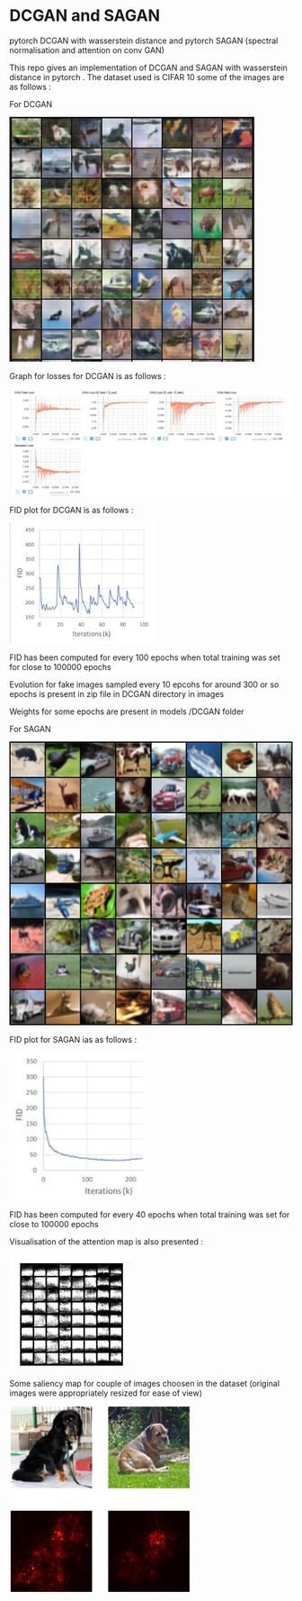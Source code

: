 # DCGAN and SAGAN
pytorch DCGAN with wasserstein distance and pytorch SAGAN (spectral normalisation and attention on conv GAN)

This repo gives an implementation of DCGAN and SAGAN with wasserstein distance in pytorch . The dataset used is CIFAR 10 some of the images are as follows :

For DCGAN

![Generated_Images](https://github.com/rsn870/DCGAN/blob/master/DCGAN/fake_samples.JPG?raw=true)

Graph for losses for DCGAN  is as follows :

![Wasserstein_Losses ](https://github.com/rsn870/DCGAN/blob/master/DCGAN/wasserstein.JPG?raw=true)

FID plot for DCGAN is as follows :

![FID for DCGAN](https://github.com/rsn870/DCGAN/blob/master/DCGAN/FID.JPG?raw=true)

FID has been computed for every 100 epochs when total training was set for close to 100000 epochs

Evolution for fake images sampled every 10 epcohs for around 300 or so epochs is present in zip file in DCGAN directory in images 

Weights for some epochs are present in models /DCGAN folder

For SAGAN

![Generated Images](https://github.com/rsn870/DCGAN/blob/master/SAGAN/fake_samples.png?raw=true)

FID plot for SAGAN ias as follows :

![FID for SAGAN](https://github.com/rsn870/DCGAN/blob/master/SAGAN/FID.JPG?raw=true)



FID has been computed for every 40 epochs when total training was set for close to 100000 epochs

Visualisation of the attention map is also presented :

![Attention Map](https://github.com/rsn870/DCGAN/blob/master/SAGAN/att_map.JPG?raw=true)

Some saliency map for couple of images choosen in the dataset (original images were appropriately resized for ease of view)

![Saliency Map](https://github.com/rsn870/DCGAN/blob/master/SAGAN/saliency_map.JPG?raw=true)





